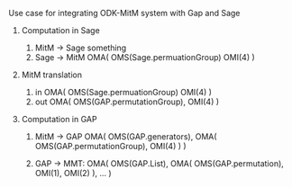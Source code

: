 Use case for integrating ODK-MitM system with Gap and Sage

1. Computation in Sage
   
   1. MitM -> Sage
      something
   1. Sage -> MitM
      OMA(
       OMS(Sage.permuationGroup)
       OMI(4)
      )

1. MitM translation
   
   1. in
      OMA(
        OMS(Sage.permuationGroup)
        OMI(4)
      )
   1. out
      OMA(
        OMS(GAP.permutationGroup),
        OMI(4)
      )

1. Computation in GAP
   
   1. MitM -> GAP
      OMA(
       OMS(GAP.generators),
       OMA(
         OMS(GAP.permutationGroup),
         OMI(4)
       )
      )

   1. GAP -> MMT:
      OMA(
        OMS(GAP.List),
        OMA(
          OMS(GAP.permutation),
          OMI(1),
          OMI(2)
        ),
        ...
      )
